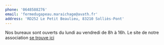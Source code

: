 ```yaml
---
phone: '0648588276'
email: 'fermedugapeau.maraichage@avath.fr'
address: 'RD252 Le Petit Beaulieu, 83210 Solliès-Pont'
---
```


Nos bureaux sont ouverts du lundi au vendredi de 8h à 16h.
Le site de notre association [se trouve ici](https://www.avath-ermitage.fr/)
